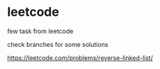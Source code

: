 # leetcode
few task from leetcode

check branches for some solutions

https://leetcode.com/problems/reverse-linked-list/
